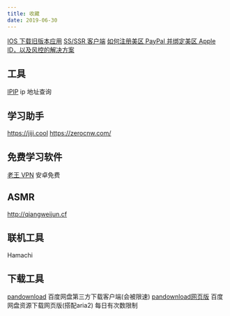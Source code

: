 ```yaml
---
title: 收藏
date: 2019-06-30
---
```



[IOS 下载旧版本应用](IOS下载旧版本应用)
[SS/SSR 客户端](SS&SSR)
[如何注册美区 PayPal 并绑定美区 Apple ID，以及风控的解决方案](注册美区PayPal并绑定美区AppleID)


## 工具
[IPIP](https://www.ipip.net/ip.html) ip 地址查询

## 学习助手
https://jiji.cool
https://zerocnw.com/

## 免费学习软件
[老王 VPN]() 安卓免费

## ASMR
http://qiangweijun.cf

## 联机工具
Hamachi

## 下载工具
[pandownload](https://pandownload.com/) 百度网盘第三方下载客户端(会被限速)
[pandownload网页版](https://www.baiduwp.com/) 百度网盘资源下载网页版(搭配aria2) 每日有次数限制